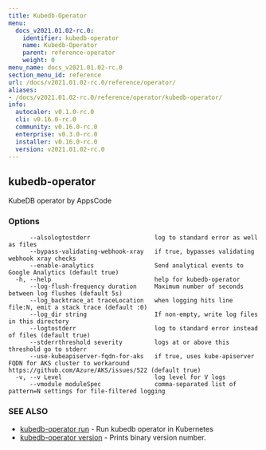 ```yaml
---
title: Kubedb-Operator
menu:
  docs_v2021.01.02-rc.0:
    identifier: kubedb-operator
    name: Kubedb-Operator
    parent: reference-operator
    weight: 0
menu_name: docs_v2021.01.02-rc.0
section_menu_id: reference
url: /docs/v2021.01.02-rc.0/reference/operator/
aliases:
- /docs/v2021.01.02-rc.0/reference/operator/kubedb-operator/
info:
  autocaler: v0.1.0-rc.0
  cli: v0.16.0-rc.0
  community: v0.16.0-rc.0
  enterprise: v0.3.0-rc.0
  installer: v0.16.0-rc.0
  version: v2021.01.02-rc.0
---
```


## kubedb-operator

KubeDB operator by AppsCode

### Options

```
      --alsologtostderr                  log to standard error as well as files
      --bypass-validating-webhook-xray   if true, bypasses validating webhook xray checks
      --enable-analytics                 Send analytical events to Google Analytics (default true)
  -h, --help                             help for kubedb-operator
      --log-flush-frequency duration     Maximum number of seconds between log flushes (default 5s)
      --log_backtrace_at traceLocation   when logging hits line file:N, emit a stack trace (default :0)
      --log_dir string                   If non-empty, write log files in this directory
      --logtostderr                      log to standard error instead of files (default true)
      --stderrthreshold severity         logs at or above this threshold go to stderr
      --use-kubeapiserver-fqdn-for-aks   if true, uses kube-apiserver FQDN for AKS cluster to workaround https://github.com/Azure/AKS/issues/522 (default true)
  -v, --v Level                          log level for V logs
      --vmodule moduleSpec               comma-separated list of pattern=N settings for file-filtered logging
```

### SEE ALSO

* [kubedb-operator run](/docs/v2021.01.02-rc.0/reference/operator/kubedb-operator_run)	 - Run kubedb operator in Kubernetes
* [kubedb-operator version](/docs/v2021.01.02-rc.0/reference/operator/kubedb-operator_version)	 - Prints binary version number.

